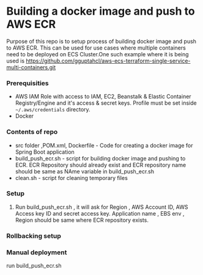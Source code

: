 # Building a docker image and push to AWS ECR 

Purpose of this repo is to setup process of building docker image and push to AWS ECR. This can be used for use cases where multiple containers need to be deployed on ECS Cluster.One such example where it is being used is https://github.com/gguptahcl/aws-ecs-terraform-single-service-multi-containers.git

### Prerequisities
- AWS IAM Role with access to IAM, EC2, Beanstalk & Elastic Container Registry/Engine and it's access & secret keys. Profile must be set inside `~/.aws/credentials` directory.
- Docker

### Contents of repo
 - src folder ,POM.xml, Dockerfile  - Code for creating a docker image for Spring Boot application
 - build_push_ecr.sh - script for building docker image and pushing to ECR. ECR Repository should already exist and ECR repository name should be same as NAme variable in build_push_ecr.sh
 - clean.sh - script for cleaning temporary files

### Setup
1. Run build_push_ecr.sh , it will ask for Region , AWS Account ID, AWS Access key ID and secret access key. Application name , EBS env , Region should be same where ECR repository exists.

### Rollbacking setup

### Manual deployment

run build_push_ecr.sh 


